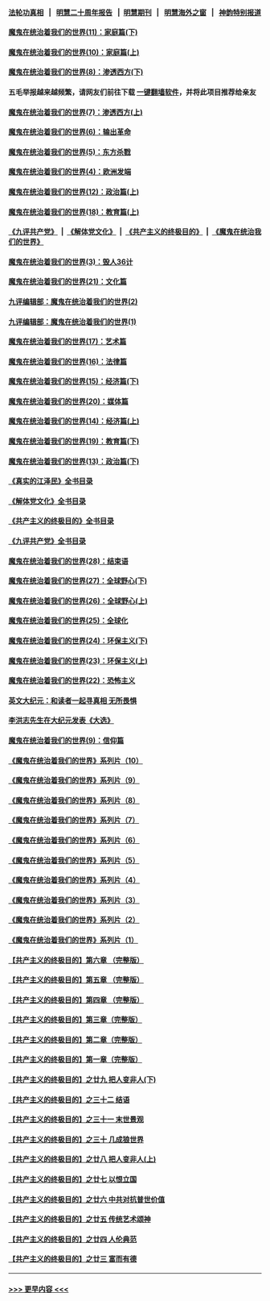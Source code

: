 #### [法轮功真相](https://github.com/gfw-breaker/truth/blob/master/README.md?t=0) &nbsp;&nbsp;|&nbsp;&nbsp; [明慧二十周年报告](https://github.com/gfw-breaker/mh-reports/blob/master/README.md?t=0) &nbsp;&nbsp;|&nbsp;&nbsp;[明慧期刊](https://github.com/gfw-breaker/mh-qikan) &nbsp;&nbsp;|&nbsp;&nbsp; [明慧海外之窗](https://github.com/gfw-breaker/mh-news/blob/master/README.md?t=0) &nbsp;&nbsp;|&nbsp;&nbsp; [神韵特别报道](https://github.com/gfw-breaker/mh-news/blob/master/shenyun.md?t=0)
#### [魔鬼在统治着我们的世界(11)：家庭篇(下)](../pages/nsc422/n10440961.md?t=11300601) 
#### [魔鬼在统治着我们的世界(10)：家庭篇(上)](../pages/nsc422/n10435448.md?t=11300601) 
#### [魔鬼在统治着我们的世界(8)：渗透西方(下)](../pages/nsc422/n10429603.md?t=11300601) 
#### 五毛举报越来越频繁，请网友们前往下载 [一键翻墙软件](https://github.com/gfw-breaker/ssr-accounts)，并将此项目推荐给亲友
#### [魔鬼在统治着我们的世界(7)：渗透西方(上)](../pages/nsc422/n10426013.md?t=11300601) 
#### [魔鬼在统治着我们的世界(6)：输出革命](../pages/nsc422/n10421536.md?t=11300601) 
#### [魔鬼在统治着我们的世界(5)：东方杀戮](../pages/nsc422/n10417707.md?t=11300601) 
#### [魔鬼在统治着我们的世界(4)：欧洲发端](../pages/nsc422/n10414890.md?t=11300601) 
#### [魔鬼在统治着我们的世界(12)：政治篇(上)](../pages/nsc422/n10444576.md?t=11300601) 
#### [魔鬼在统治着我们的世界(18)：教育篇(上)](../pages/nsc422/n10526970.md?t=11300601) 
#### [《九评共产党》](https://github.com/begood0513/9ping.md/blob/master/README.md) &nbsp;|&nbsp; [《解体党文化》](../../../../jtdwh.md/blob/master/README.md)  &nbsp;|&nbsp; [《共产主义的终极目的》](../../../../gczydzjmd.md/blob/master/README.md) &nbsp;|&nbsp; [《魔鬼在统治我们的世界》](../../../../mgztzwmdsj.md/blob/master/README.md) 
#### [魔鬼在统治着我们的世界(3)：毁人36计](../pages/nsc422/n10411583.md?t=11300601) 
#### [魔鬼在统治着我们的世界(21)：文化篇](../pages/nsc422/n10597706.md?t=11300601) 
#### [九评编辑部：魔鬼在统治着我们的世界(2)](../pages/nsc422/n10410036.md?t=11300601) 
#### [九评编辑部：魔鬼在统治着我们的世界(1)](../pages/nsc422/n10406825.md?t=11300601) 
#### [魔鬼在统治着我们的世界(17)：艺术篇](../pages/nsc422/n10499093.md?t=11300601) 
#### [魔鬼在统治着我们的世界(16)：法律篇](../pages/nsc422/n10485969.md?t=11300601) 
#### [魔鬼在统治着我们的世界(15)：经济篇(下)](../pages/nsc422/n10469975.md?t=11300601) 
#### [魔鬼在统治着我们的世界(20)：媒体篇](../pages/nsc422/n10586579.md?t=11300601) 
#### [魔鬼在统治着我们的世界(14)：经济篇(上)](../pages/nsc422/n10457370.md?t=11300601) 
#### [魔鬼在统治着我们的世界(19)：教育篇(下)](../pages/nsc422/n10564808.md?t=11300601) 
#### [魔鬼在统治着我们的世界(13)：政治篇(下)](../pages/nsc422/n10448270.md?t=11300601) 
#### [《真实的江泽民》全书目录](../pages/nsc422/n13721399.md?t=11300601) 
#### [《解体党文化》全书目录](../pages/nsc422/n13721157.md?t=11300601) 
#### [《共产主义的终极目的》全书目录](../pages/nsc422/n13721048.md?t=11300601) 
#### [《九评共产党》全书目录](../pages/nsc422/n13708085.md?t=11300601) 
#### [魔鬼在统治着我们的世界(28)：结束语](../pages/nsc422/n10936246.md?t=11300601) 
#### [魔鬼在统治着我们的世界(27)：全球野心(下)](../pages/nsc422/n10928319.md?t=11300601) 
#### [魔鬼在统治着我们的世界(26)：全球野心(上)](../pages/nsc422/n10900318.md?t=11300601) 
#### [魔鬼在统治着我们的世界(25)：全球化](../pages/nsc422/n10788205.md?t=11300601) 
#### [魔鬼在统治着我们的世界(24)：环保主义(下)](../pages/nsc422/n10695307.md?t=11300601) 
#### [魔鬼在统治着我们的世界(23)：环保主义(上)](../pages/nsc422/n10688613.md?t=11300601) 
#### [魔鬼在统治着我们的世界(22)：恐怖主义](../pages/nsc422/n10614727.md?t=11300601) 
#### [英文大纪元：和读者一起寻真相 无所畏惧](../pages/nsc422/n12542027.md?t=11300601) 
#### [李洪志先生在大纪元发表《大选》](../pages/nsc422/n12534746.md?t=11300601) 
#### [魔鬼在统治着我们的世界(9)：信仰篇](../pages/nsc422/n10432159.md?t=11300601) 
#### [《魔鬼在统治着我们的世界》系列片（10）](../pages/nsc422/n12292670.md?t=11300601) 
#### [《魔鬼在统治着我们的世界》系列片（9）](../pages/nsc422/n12290859.md?t=11300601) 
#### [《魔鬼在统治着我们的世界》系列片（8）](../pages/nsc422/n12287445.md?t=11300601) 
#### [《魔鬼在统治着我们的世界》系列片（7）](../pages/nsc422/n12283425.md?t=11300601) 
#### [《魔鬼在统治着我们的世界》系列片（6）](../pages/nsc422/n12282314.md?t=11300601) 
#### [《魔鬼在统治着我们的世界》系列片（5）](../pages/nsc422/n12281419.md?t=11300601) 
#### [《魔鬼在统治着我们的世界》系列片（4）](../pages/nsc422/n12274024.md?t=11300601) 
#### [《魔鬼在统治着我们的世界》系列片（3）](../pages/nsc422/n12271322.md?t=11300601) 
#### [《魔鬼在统治着我们的世界》系列片（2）](../pages/nsc422/n12269049.md?t=11300601) 
#### [《魔鬼在统治着我们的世界》系列片（1）](../pages/nsc422/n12267575.md?t=11300601) 
#### [【共产主义的终极目的】第六章 （完整版）](../pages/nsc422/n11428913.md?t=11300601) 
#### [【共产主义的终极目的】第五章 （完整版）](../pages/nsc422/n11428912.md?t=11300601) 
#### [【共产主义的终极目的】第四章 （完整版）](../pages/nsc422/n11428907.md?t=11300601) 
#### [【共产主义的终极目的】第三章（完整版）](../pages/nsc422/n11428848.md?t=11300601) 
#### [【共产主义的终极目的】第二章（完整版）](../pages/nsc422/n11428831.md?t=11300601) 
#### [【共产主义的终极目的】第一章（完整版）](../pages/nsc422/n11417651.md?t=11300601) 
#### [【共产主义的终极目的】之廿九 把人变非人(下)](../pages/nsc422/n11344140.md?t=11300601) 
#### [【共产主义的终极目的】之三十二 结语](../pages/nsc422/n11360535.md?t=11300601) 
#### [【共产主义的终极目的】之三十一 末世景观](../pages/nsc422/n11351129.md?t=11300601) 
#### [【共产主义的终极目的】之三十 几成狼世界](../pages/nsc422/n11348280.md?t=11300601) 
#### [【共产主义的终极目的】之廿八 把人变非人(上)](../pages/nsc422/n11340492.md?t=11300601) 
#### [【共产主义的终极目的】之廿七 以恨立国](../pages/nsc422/n11336944.md?t=11300601) 
#### [【共产主义的终极目的】之廿六 中共对抗普世价值](../pages/nsc422/n11324785.md?t=11300601) 
#### [【共产主义的终极目的】之廿五 传统艺术颂神](../pages/nsc422/n11296396.md?t=11300601) 
#### [【共产主义的终极目的】之廿四 人伦典范](../pages/nsc422/n11296397.md?t=11300601) 
#### [【共产主义的终极目的】之廿三 富而有德](../pages/nsc422/n11283598.md?t=11300601) 

----
#### [ >>> 更早内容 <<< ](../indexes/nsc422-earlier.md)
